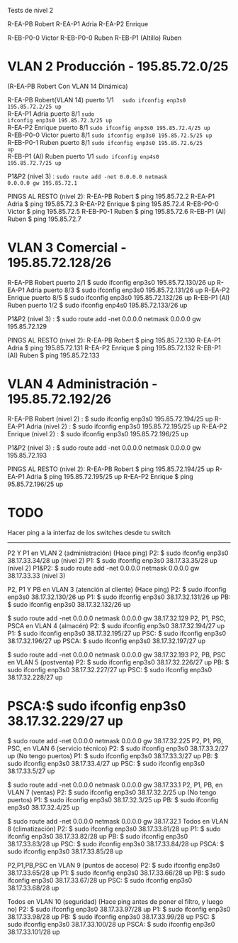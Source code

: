 Tests de nivel 2

R-EA-PB Robert
R-EA-P1 Adria
R-EA-P2 Enrique

R-EB-P0-0 Victor
R-EB-P0-0 Ruben
R-EB-P1 (Altillo) Ruben


# VLAN 2 Producción - 195.85.72.0/25
(R-EA-PB Robert Con VLAN 14 Dinámica)

R-EA-PB Robert(VLAN 14) puerto 1/1 &nbsp;&nbsp;&nbsp;&nbsp;<code>sudo ifconfig enp3s0 195.85.72.2/25 up</code><br>
R-EA-P1 Adria           puerto 8/1 <code>sudo ifconfig enp3s0 195.85.72.3/25 up</code><br>
R-EA-P2 Enrique         puerto 8/1 <code>sudo ifconfig enp3s0 195.85.72.4/25 up</code><br>
R-EB-P0-0 Victor        puerto 8/1 <code>sudo ifconfig enp3s0 195.85.72.5/25 up</code><br>
R-EB-P0-1 Ruben         puerto 8/1 <code>sudo ifconfig enp3s0 195.85.72.6/25 up</code><br>
R-EB-P1 (Al) Ruben      puerto 1/1 <code>sudo ifconfig enp4s0 195.85.72.7/25 up</code><br>

P1&P2       (nivel 3) : <code>sudo route add -net 0.0.0.0 netmask 0.0.0.0 gw 195.85.72.1</code>

PINGS AL RESTO (nivel 2):
R-EA-PB Robert          $ ping 195.85.72.2
R-EA-P1 Adria           $ ping 195.85.72.3
R-EA-P2 Enrique         $ ping 195.85.72.4
R-EB-P0-0 Victor        $ ping 195.85.72.5
R-EB-P0-1 Ruben         $ ping 195.85.72.6
R-EB-P1 (Al) Ruben      $ ping 195.85.72.7



# VLAN 3 Comercial - 195.85.72.128/26

R-EA-PB Robert          puerto 2/1      $ sudo ifconfig enp3s0 195.85.72.130/26 up
R-EA-P1 Adria           puerto 8/3      $ sudo ifconfig enp3s0 195.85.72.131/26 up
R-EA-P2 Enrique         puerto 8/5      $ sudo ifconfig enp3s0 195.85.72.132/26 up
R-EB-P1 (Al) Ruben      puerto 1/2      $ sudo ifconfig enp4s0 195.85.72.133/26 up

P1&P2              (nivel 3) : $ sudo route add -net 0.0.0.0 netmask 0.0.0.0 gw 195.85.72.129

PINGS AL RESTO (nivel 2):
R-EA-PB Robert          $ ping 195.85.72.130
R-EA-P1 Adria           $ ping 195.85.72.131
R-EA-P2 Enrique         $ ping 195.85.72.132
R-EB-P1 (Al) Ruben      $ ping 195.85.72.133



# VLAN 4 Administración - 195.85.72.192/26

R-EA-PB Robert                        (nivel 2) : $ sudo ifconfig enp3s0 195.85.72.194/25 up
R-EA-P1 Adria                         (nivel 2) : $ sudo ifconfig enp3s0 195.85.72.195/25 up
R-EA-P2 Enrique                       (nivel 2) : $ sudo ifconfig enp3s0 195.85.72.196/25 up

P1&P2              (nivel 3) : $ sudo route add -net 0.0.0.0 netmask 0.0.0.0 gw 195.85.72.193 

PINGS AL RESTO (nivel 2):
R-EA-PB Robert                        $ ping 195.85.72.194/25 up
R-EA-P1 Adria                         $ ping 195.85.72.195/25 up
R-EA-P2 Enrique                       $ ping  95.85.72.196/25 up





# TODO
Hacer ping a la interfaz de los switches desde tu switch 



------------------
P2 Y P1 en VLAN 2 (administración) (Hace ping)
P2: 	$ sudo ifconfig enp3s0 38.17.33.34/28 up (nivel 2)
P1: 	$ sudo ifconfig enp3s0 38.17.33.35/28 up (nivel 2)
P1&P2:	$ sudo route add -net 0.0.0.0 netmask 0.0.0.0 gw 38.17.33.33 (nivel 3)

P2, P1 Y PB en VLAN 3 (atención al cliente) (Hace ping)
P2: 	$ sudo ifconfig enp3s0 38.17.32.130/26 up
P1: 	$ sudo ifconfig enp3s0 38.17.32.131/26 up
PB: 	$ sudo ifconfig enp3s0 38.17.32.132/26 up

$ sudo route add -net 0.0.0.0 netmask 0.0.0.0 gw 38.17.32.129
P2, P1, PSC, PSCA en VLAN 4 (almacén)
P2: 	$ sudo ifconfig enp3s0 38.17.32.194/27 up
P1: 	$ sudo ifconfig enp3s0 38.17.32.195/27 up
PSC: 	$ sudo ifconfig enp3s0 38.17.32.196/27 up
PSCA:	$ sudo ifconfig enp3s0 38.17.32.197/27 up

$ sudo route add -net 0.0.0.0 netmask 0.0.0.0 gw 38.17.32.193
P2, PB, PSC en VLAN 5 (postventa)
P2: 	$ sudo ifconfig enp3s0 38.17.32.226/27 up
PB: 	$ sudo ifconfig enp3s0 38.17.32.227/27 up
PSC: 	$ sudo ifconfig enp3s0 38.17.32.228/27 up
# PSCA:$ sudo ifconfig enp3s0 38.17.32.229/27 up

$ sudo route add -net 0.0.0.0 netmask 0.0.0.0 gw 38.17.32.225
P2, P1, PB, PSC, en VLAN 6 (servicio técnico)
P2: 	$ sudo ifconfig enp3s0 38.17.33.2/27 up (No tengo puertos)
P1:	$ sudo ifconfig enp3s0 38.17.33.3/27 up
PB:	$ sudo ifconfig enp3s0 38.17.33.4/27 up
PSC:	$ sudo ifconfig enp3s0 38.17.33.5/27 up

$ sudo route add -net 0.0.0.0 netmask 0.0.0.0 gw 38.17.33.1
P2, P1, PB, en VLAN 7 (ventas)
P2: 	$ sudo ifconfig enp3s0 38.17.32.2/25 up (No tengo puertos)
P1: 	$ sudo ifconfig enp3s0 38.17.32.3/25 up
PB: 	$ sudo ifconfig enp3s0 38.17.32.4/25 up

$ sudo route add -net 0.0.0.0 netmask 0.0.0.0 gw 38.17.32.1
Todos en VLAN 8 (climatización)
P2: 	$ sudo ifconfig enp3s0 38.17.33.81/28 up
P1: 	$ sudo ifconfig enp3s0 38.17.33.82/28 up
PB: 	$ sudo ifconfig enp3s0 38.17.33.83/28 up
PSC: 	$ sudo ifconfig enp3s0 38.17.33.84/28 up
PSCA:	$ sudo ifconfig enp3s0 38.17.33.85/28 up

P2,P1,PB,PSC en VLAN 9 (puntos de acceso)
P2:	$ sudo ifconfig enp3s0 38.17.33.65/28 up
P1: 	$ sudo ifconfig enp3s0 38.17.33.66/28 up
PB: 	$ sudo ifconfig enp3s0 38.17.33.67/28 up
PSC: 	$ sudo ifconfig enp3s0 38.17.33.68/28 up

Todos en VLAN 10 (seguridad) (Hace ping antes de poner el filtro, y luego no)
P2: 	$ sudo ifconfig enp3s0 38.17.33.97/28 up
P1: 	$ sudo ifconfig enp3s0 38.17.33.98/28 up
PB: 	$ sudo ifconfig enp3s0 38.17.33.99/28 up
PSC: 	$ sudo ifconfig enp3s0 38.17.33.100/28 up
PSCA:	$ sudo ifconfig enp3s0 38.17.33.101/28 up




